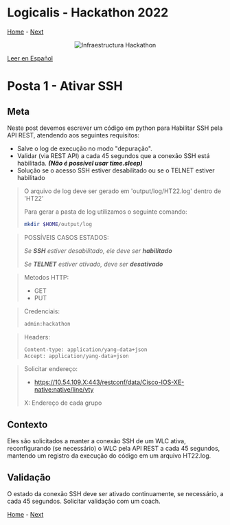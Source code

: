 # Logicalis - Hackathon 2022

[Home](../README_P.md) - [Next](P2_P.md)

<p align="center">
  <img src="infraTW.png" alt="Infraestructura Hackathon"/>
</p>

[Leer en Español](P1_P.md)

# Posta 1 - Ativar SSH
## Meta
Neste post devemos escrever um código em python para Habilitar SSH pela API REST, atendendo aos seguintes requisitos:

* Salve o log de execução no modo "depuração".
* Validar (via REST API) a cada 45 segundos que a conexão SSH está habilitada. ***(Não é possível usar time.sleep)***
* Solução se o acesso SSH estiver desabilitado ou se o TELNET estiver habilitado



> O arquivo de log deve ser gerado em 'output/log/HT22.log' dentro de 'HT22'
>
> Para gerar a pasta de log utilizamos o seguinte comando:
> ~~~bash
> mkdir $HOME/output/log
> ~~~


> POSSÍVEIS CASOS ESTADOS:
>
> *Se **SSH** estiver desabilitado, ele deve ser **habilitado***
> 
> *Se **TELNET** estiver ativado, deve ser **desativado***


> Metodos HTTP:
> - GET
> - PUT


> Credenciais:
> ~~~bash
> admin:hackathon
> ~~~


> Headers:
>  ~~~bash
> Content-type: application/yang-data+json 
> Accept: application/yang-data+json
> ~~~


> Solicitar endereço: 
> -  https://10.54.109.X:443/restconf/data/Cisco-IOS-XE-native:native/line/vty
> 
> X: Endereço de cada grupo
> 

## Contexto

Eles são solicitados a manter a conexão SSH de um WLC ativa, reconfigurando (se necessário) o WLC pela API REST a cada 45 segundos, mantendo um registro da execução do código em um arquivo HT22.log.

## Validação

O estado da conexão SSH deve ser ativado continuamente, se necessário, a cada 45 segundos. Solicitar validação com um coach.

[Home](../README_P.md) - [Next](P2_P.md)
